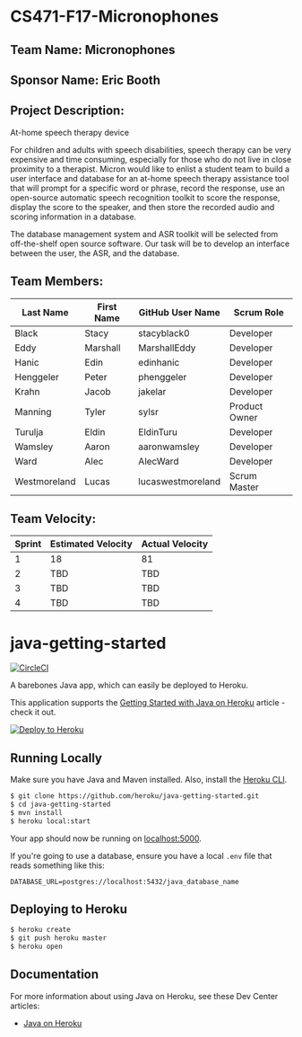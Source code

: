 # CS471-F17-Micronophones

## Team Name: Micronophones

## Sponsor Name: Eric Booth

## Project Description:

At-home speech therapy device

For children and adults with speech disabilities, speech therapy can be very expensive
and time consuming, especially for those who do not live in close proximity to a
therapist. Micron would like to enlist a student team to build a user interface and
database for an at-home speech therapy assistance tool that will prompt for a specific
word or phrase, record the response, use an open-source automatic speech recognition
toolkit to score the response, display the score to the speaker, and then store the
recorded audio and scoring information in a database.

The database management system and ASR toolkit will be selected from off-the-shelf
open source software. Our task will be to develop an interface between the user, the
ASR, and the database.

## Team Members:

Last Name       | First Name      | GitHub User Name     | Scrum Role
--------------- | --------------- | -------------------- | --------------- 
Black             | Stacy             | stacyblack0                  | Developer
Eddy             | Marshall             | MarshallEddy                  | Developer
Hanic            | Edin             | edinhanic                  | Developer
Henggeler             | Peter             | phenggeler                  | Developer
Krahn             | Jacob             |    jakelar               | Developer
Manning             | Tyler             | sylsr                  | Product Owner
Turulja           | Eldin             | EldinTuru                  | Developer
Wamsley             | Aaron             | aaronwamsley                  | Developer
Ward             | Alec             | AlecWard                  | Developer
Westmoreland             | Lucas             | lucaswestmoreland                  | Scrum Master

## Team Velocity:

Sprint | Estimated Velocity | Actual Velocity
------ | ------------------ | ---------------
1  | 18               | 81
2  | TBD                | TBD
3   | TBD                | TBD
4  | TBD                | TBD

# java-getting-started

[![CircleCI](https://circleci.com/gh/heroku/java-getting-started.svg?style=svg)](https://circleci.com/gh/heroku/java-getting-started)

A barebones Java app, which can easily be deployed to Heroku.

This application supports the [Getting Started with Java on Heroku](https://devcenter.heroku.com/articles/getting-started-with-java) article - check it out.

[![Deploy to Heroku](https://www.herokucdn.com/deploy/button.png)](https://heroku.com/deploy)

## Running Locally

Make sure you have Java and Maven installed.  Also, install the [Heroku CLI](https://cli.heroku.com/).

```sh
$ git clone https://github.com/heroku/java-getting-started.git
$ cd java-getting-started
$ mvn install
$ heroku local:start
```

Your app should now be running on [localhost:5000](http://localhost:5000/).

If you're going to use a database, ensure you have a local `.env` file that reads something like this:

```
DATABASE_URL=postgres://localhost:5432/java_database_name
```

## Deploying to Heroku

```sh
$ heroku create
$ git push heroku master
$ heroku open
```

## Documentation

For more information about using Java on Heroku, see these Dev Center articles:

- [Java on Heroku](https://devcenter.heroku.com/categories/java)
